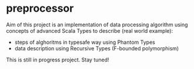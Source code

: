 # preprocessor
Aim of this project is an implementation of data processing algorithm
using concepts of advanced Scala Types to describe (real world example):
- steps of alghoritms in typesafe way using Phantom Types
- data description using Recursive Types (F-bounded polymorphism)

This is still in progress project.
Stay tuned!